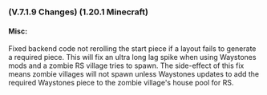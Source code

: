 ### **(V.7.1.9 Changes) (1.20.1 Minecraft)**

#### Misc:
Fixed backend code not rerolling the start piece if a layout fails to generate a required piece.
  This will fix an ultra long lag spike when using Waystones mods and a zombie RS village tries to spawn.
  The side-effect of this fix means zombie villages will not spawn unless Waystones updates to add
  the required Waystones piece to the zombie village's house pool for RS.

